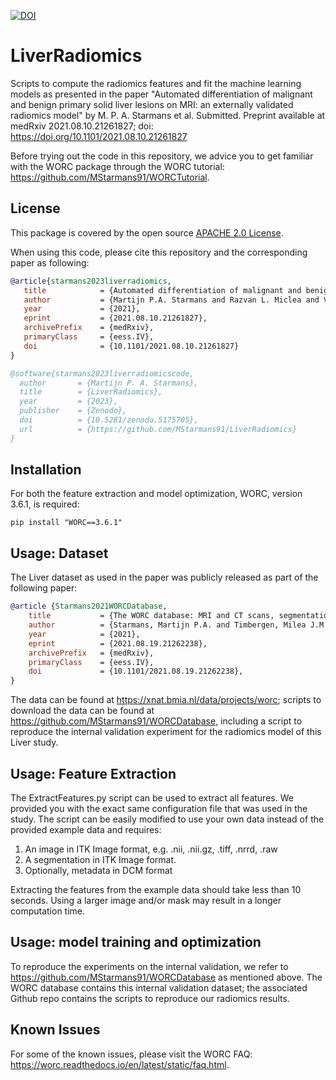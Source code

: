 [![DOI](https://zenodo.org/badge/DOI/10.5281/zenodo.5175705.svg)](https://doi.org/10.5281/zenodo.5175705)

# LiverRadiomics
Scripts to compute the radiomics features and fit the machine learning models as presented in the paper "Automated differentiation of malignant and benign primary solid liver lesions on MRI: an externally validated radiomics model" by M. P. A. Starmans et al. Submitted. Preprint available at medRxiv 2021.08.10.21261827; doi: https://doi.org/10.1101/2021.08.10.21261827

Before trying out the code in this repository, we advice you to get
familiar with the WORC package through the WORC tutorial:
https://github.com/MStarmans91/WORCTutorial.

## License
This package is covered by the open source [APACHE 2.0 License](APACHE-LICENSE-2.0).

When using this code, please cite this repository and the corresponding paper
as following:

```bibtex
@article{starmans2023liverradiomics,
   title            = {Automated differentiation of malignant and benign primary solid liver lesions on MRI: an externally validated radiomics model}, 
   author           = {Martijn P.A. Starmans and Razvan L. Miclea and Valerie Vilgrain and Maxime Ronot and Yvonne Purcell and Jef Verbeek and Wiro J. Niessen and Jan N.M. Ijzermans and Rob A. de Man and Michail Doukas and Stefan Klein and Maarten G. Thomeer},
   year             = {2021},
   eprint           = {2021.08.10.21261827},
   archivePrefix    = {medRxiv},
   primaryClass     = {eess.IV},
   doi              = {10.1101/2021.08.10.21261827}
}

@software{starmans2023liverradiomicscode,
  author       = {Martijn P. A. Starmans},
  title        = {LiverRadiomics},
  year         = {2023},
  publisher    = {Zenodo},
  doi          = {10.5281/zenodo.5175705},
  url          = {https://github.com/MStarmans91/LiverRadiomics}
}
```


## Installation
For both the feature extraction and model optimization, WORC, version 3.6.1,
is required:

    pip install "WORC==3.6.1"

## Usage: Dataset
The Liver dataset as used in the paper was publicly released as part of the following paper:

```bibtex
@article {Starmans2021WORCDatabase,
	title           = {The WORC database: MRI and CT scans, segmentations, and clinical labels for 930 patients from six radiomics studies},
	author          = {Starmans, Martijn P.A. and Timbergen, Milea J.M. and Vos, Melissa and Padmos, Guillaume A. and Gr{\"u}nhagen, Dirk J. and Verhoef, Cornelis and Sleijfer, Stefan and van Leenders,   Geert J.L.H. and Buisman, Florian E. and Willemssen, Francois E.J.A. and Koerkamp, Bas Groot and Angus, Lindsay and van der Veldt, Astrid A.M. and Rajicic, Ana and Odink, Arlette E. and Renckens, Michel and Doukas, Michail and de Man, Rob A. and IJzermans, Jan N.M. and Miclea, Razvan L. and Vermeulen, Peter B. and Thomeer, Maarten G. and Visser, Jacob J. and Niessen, Wiro J. and Klein, Stefan},
	year            = {2021},
    eprint          = {2021.08.19.21262238},
    archivePrefix   = {medRxiv},
    primaryClass    = {eess.IV},
	doi             = {10.1101/2021.08.19.21262238},
}
```

The data can be found at https://xnat.bmia.nl/data/projects/worc; scripts 
to download the data can be found at https://github.com/MStarmans91/WORCDatabase,
including a script to reproduce the internal validation experiment for the radiomics model of this Liver study.

## Usage: Feature Extraction
The ExtractFeatures.py script can be used to extract all features. We provided
you with the exact same configuration file that was used in the study. The
script can be easily modified to use your own data instead of the
provided example data and requires:

1. An image in ITK Image format, e.g. .nii, .nii.gz, .tiff, .nrrd, .raw
2. A segmentation in ITK Image format.
3. Optionally, metadata in DCM format

Extracting the features from the example data should take less than 10 seconds.
Using a larger image and/or mask may result in a longer computation time.

## Usage: model training and optimization
To reproduce the experiments on the internal validation, we refer
to https://github.com/MStarmans91/WORCDatabase as mentioned above.
The WORC database contains this internal validation dataset; the associated
Github repo contains the scripts to reproduce our radiomics results.

## Known Issues
For some of the known issues, please visit the WORC FAQ:
https://worc.readthedocs.io/en/latest/static/faq.html.
